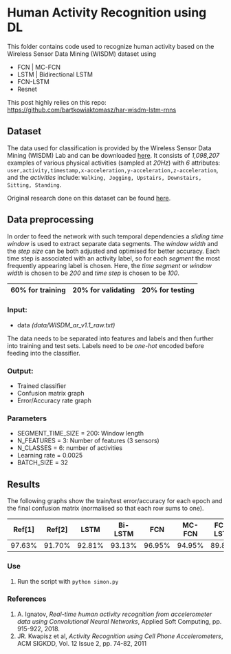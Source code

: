
# Human Activity Recognition using DL
This folder contains code used to recognize human activity based on the Wireless Sensor Data Mining (WISDM) dataset using 
- FCN | MC-FCN
- LSTM | Bidirectional LSTM
- FCN-LSTM
- Resnet

This post highly relies on this repo: https://github.com/bartkowiaktomasz/har-wisdm-lstm-rnns

## Dataset
The data used for classification is provided by the Wireless Sensor Data Mining (WISDM) Lab and can be downloaded  [here](http://www.cis.fordham.edu/wisdm/dataset.php).
It consists of _1,098,207_ examples of various physical activities (sampled at _20Hz_) with _6_ attributes:
`user,activity,timestamp,x-acceleration,y-acceleration,z-acceleration`, and the _activities_ include: `Walking, Jogging, Upstairs, Downstairs, Sitting, Standing`. 

Original research done on this dataset can be found [here](http://www.cis.fordham.edu/wisdm/public_files/sensorKDD-2010.pdf).

##  Data preprocessing
In order to feed the network with such temporal dependencies a _sliding time window_ is used to extract separate data segments. The _window width_ and the _step size_ can be both adjusted and optimised for better accuracy. Each time step is associated with an activity label, so for each _segment_ the most frequently appearing label is chosen. Here, the _time segment_ or _window width_ is chosen to be _200_ and _time step_ is chosen to be _100_.

 |60% for training | 20% for validating | 20% for testing|
 |-----------------|--------------------|----------------|

### Input:
- data _(data/WISDM_ar_v1.1_raw.txt)_

The data needs to be separated into features and labels and then further into training and test sets. Labels need to be _one-hot_ encoded before feeding into the classifier.

### Output:
- Trained classifier
- Confusion matrix graph
- Error/Accuracy rate graph

### Parameters
- SEGMENT_TIME_SIZE = 200: Window length
- N_FEATURES = 3: Number of features (3 sensors)
- N_CLASSES = 6: number of activities
- Learning rate = 0.0025
- BATCH_SIZE = 32

## Results
The following graphs show the train/test error/accuracy for each epoch and the final confusion matrix (normalised so that each row sums to one).

| Ref[1] | Ref[2] |   LSTM  |Bi-LSTM | FCN     | MC-FCN  |FCN-LSTM | Resnet  |
|--------|--------|---------|--------|---------|---------|---------|---------|
| 97.63% |  91.70%| 92.81%| 93.13% | 96.95%  | 94.95%  | 89.85%  |  98.82% |

### Use
1. Run the script with  `python simon.py`

### References
1. A. Ignatov, *Real-time human activity recognition from accelerometer data using Convolutional Neural Networks*, Applied Soft Computing, pp. 915-922, 2018.
2. JR. Kwapisz et al, *Activity Recognition using Cell Phone Accelerometers*, ACM SIGKDD, Vol. 12 Issue 2, pp. 74-82, 2011
